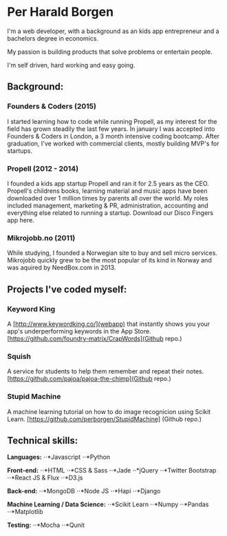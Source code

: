 # Per Harald Borgen
I'm a web developer, with a background as an kids app entrepreneur and a bachelors degree in economics.

My passion is building products that solve problems or entertain people.

I'm self driven, hard working and easy going.

## Background:

### Founders & Coders (2015)
I started learning how to code while running Propell, as my interest for the field has grown steadily the last few years. In january I was accepted into Founders & Coders in London, a 3 month intensive coding bootcamp. After graduation, I've worked with commercial clients, mostly building MVP's for startups.

### Propell (2012 - 2014)
I founded a kids app startup Propell and ran it for 2.5 years as the CEO. Propell's childrens books, learning material and music apps have been downloaded over 1 million times by parents all over the world. My roles included management, marketing & PR, administration, accounting and everything else related to running a startup. Download our Disco Fingers app here.

### Mikrojobb.no (2011)
While studying, I founded a Norwegian site to buy and sell micro services. Mikrojobb quickly grew to be the most popular of its kind in Norway and was aquired by NeedBox.com in 2013.


## Projects I've coded myself:

### Keyword King

A [http://www.keywordking.co/](webapp) that instantly shows you your app's underperforming keywords in the App Store. [https://github.com/foundry-matrix/CrapWords](Github repo.)

### Squish

A service for students to help them remember and repeat their notes. [https://github.com/pajoa/pajoa-the-chimp](Github repo.)

### Stupid Machine

A machine learning tutorial on how to do image recognicion using Scikit Learn. [https://github.com/perborgen/StupidMachine] (Github repo.)

## Technical skills:

**Languages:**
⋅⋅*Javascript
⋅⋅*Python 

**Front-end:**
⋅⋅*HTML
⋅⋅*CSS & Sass
⋅⋅*Jade
⋅⋅*jQuery
⋅⋅*Twitter Bootstrap
⋅⋅*React JS & Flux
⋅⋅*D3.js

**Back-end:**
⋅⋅*MongoDB
⋅⋅*Node JS
⋅⋅*Hapi
⋅⋅*Django

**Machine Learning / Data Science:**
⋅⋅*Scikit Learn
⋅⋅*Numpy
⋅⋅*Pandas
⋅⋅*Matplotlib

**Testing:**
⋅⋅*Mocha
⋅⋅*Qunit



